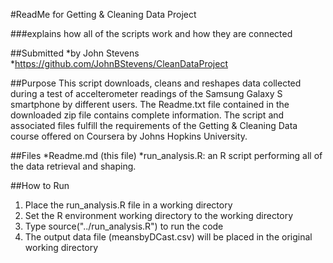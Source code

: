 #ReadMe for Getting & Cleaning Data Project

###explains how all of the scripts work and how they are connected

##Submitted
*by John Stevens
*https://github.com/JohnBStevens/CleanDataProject

##Purpose
This script downloads, cleans and reshapes data collected during a test of accelterometer readings of the Samsung Galaxy S smartphone by different users. The Readme.txt file contained in the downloaded zip file contains complete information. The script and associated files fulfill the requirements of the Getting & Cleaning Data course offered on Coursera by Johns Hopkins University.

##Files
*Readme.md (this file)
*run_analysis.R: an R script performing all of the data retrieval and shaping.

##How to Run
1. Place the run_analysis.R file in a working directory
2. Set the R environment working directory to the working directory
3. Type source("../run_analysis.R") <enter> to run the code
4. The output data file (meansbyDCast.csv) will be placed in the original working directory